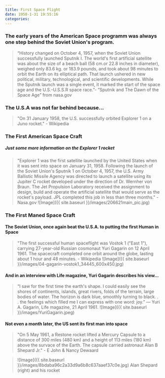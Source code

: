 ```yaml
---
title: First Space Flight
date: 1958-1-31 19:55:16
categories:
---
```



### The early years of the American Space programm was always one step behind the Soviet Union's program. 
    
>“History changed on October 4, 1957, when the Soviet Union successfully launched Sputnik I. The world's first artificial satellite was about the size of a beach ball (58 cm.or 22.8 inches in diameter), weighed only 83.6 kg. or 183.9 pounds, and took about 98 minutes to orbit the Earth on its elliptical path. That launch ushered in new political, military, technological, and scientific developments. While the Sputnik launch was a single event, it marked the start of the space age and the U.S.-U.S.S.R space race.”- “Sputnik and The Dawn of the Space Age” from nasa.gov
    
### The U.S.A was not far behind because...

>"On 31 January 1958, the U.S. successfully orbited Explorer 1 on a Juno rocket." - Wikipedia

### The First American Space Craft
##### Just some more information on the Explorer 1 rocket

>"Explorer 1 was the first satellite launched by the United States when it was sent into space on January 31, 1958. Following the launch of the Soviet Union's Sputnik 1 on October 4, 1957, the U.S. Army Ballistic Missile Agency was directed to launch a satellite using its Jupiter C rocket developed under the direction of Dr. Wernher von Braun. The Jet Propulsion Laboratory received the assignment to design, build and operate the artificial satellite that would serve as the rocket's payload. JPL completed this job in less than three months." -Nasa.gov
![Image]({{ site.baseurl }}/images/206621main_pic.jpg)

### The First Maned Space Craft
#### The Soviet Union, once again beat the U.S.A. to putting the first Human in Space

>"The first successful human spaceflight was Vostok 1 ("East 1"), carrying 27-year-old Russian cosmonaut Yuri Gagarin on 12 April 1961. The spacecraft completed one orbit around the globe, lasting about 1 hour and 48 minutes. - Wikipedia
> ![Image]({{ site.baseurl }}/images/04-gagarin-vostok1_34445_600x450.jpg)

#### And in an interview with Life magazine, Yuri Gagarin describes his view...

>“I saw for the first time the earth's shape. I could easily see the shores of continents, islands, great rivers, folds of the terrain, large bodies of water. The horizon is dark blue, smoothly turning to black. . . the feelings which filled me I can express with one word: joy.” — Yuri A. Gagarin, Life magazine, 21 April 1961.
![Image]({{ site.baseurl }}/images/YuriGagarin.jpeg) 

#### Not even a month later, the US sent its first man into space

>"On 5 May 1961, a Restone rocket lifted a Mercury Capsule to a distance of 300 miles (480 km) and a height of 113 miles (180 km) above the survace of the Earth. The capsule carried astronaut Alan B Shepard Jr."  - E John & Nancy Dewaard

>![Image]({{ site.baseurl }}/images/8bdaba96c2a33d9a6b8c637aaef37c0e.jpg) Alan Shepard (right) and his rocket

